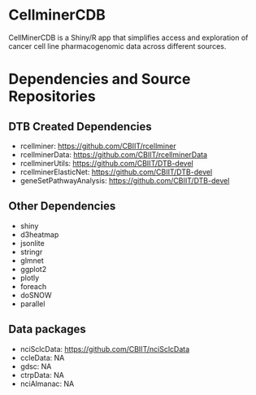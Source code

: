 # CellminerCDB
CellMinerCDB is a Shiny/R app that simplifies access and  exploration of cancer cell line pharmacogenomic data across different sources.

# Dependencies and Source Repositories
## DTB Created Dependencies 
* rcellminer: https://github.com/CBIIT/rcellminer
* rcellminerData: https://github.com/CBIIT/rcellminerData
* rcellminerUtils: https://github.com/CBIIT/DTB-devel
* rcellminerElasticNet: https://github.com/CBIIT/DTB-devel
* geneSetPathwayAnalysis: https://github.com/CBIIT/DTB-devel 

## Other Dependencies 
* shiny
* d3heatmap
* jsonlite
* stringr
* glmnet
* ggplot2
* plotly
* foreach
* doSNOW
* parallel

## Data packages 
* nciSclcData: https://github.com/CBIIT/nciSclcData
* ccleData: NA
* gdsc: NA 
* ctrpData: NA
* nciAlmanac: NA 
